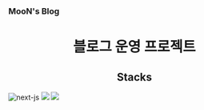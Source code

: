### MooN's Blog <br>

<h1 align='center'>블로그 운영 프로젝트</h1>

<h2 align='center'>Stacks</h2>

<div align="start">

<img  src="https://img.shields.io/badge/NextJS-09D3AC?logo=next.js&style=for-the-badge&logoColor=black" alt="next-js"/>

<img  src="https://img.shields.io/badge/TailwindCSS-06B6D4?logo=tailwindcss&style=for-the-badge&logoColor=black"/>

<img  src="https://img.shields.io/badge/TypeScript-3178c6?logo=TypeScript&style=for-the-badge&logoColor=black"/>

</div>
